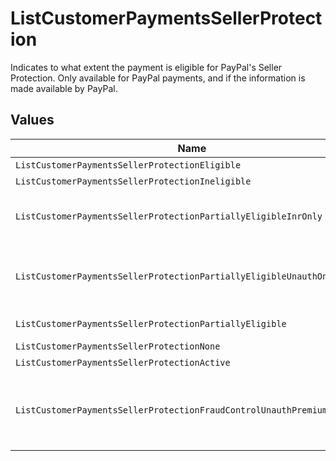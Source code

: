 # ListCustomerPaymentsSellerProtection

Indicates to what extent the payment is eligible for PayPal's Seller Protection. Only available for PayPal
payments, and if the information is made available by PayPal.


## Values

| Name                                                                    | Value                                                                   |
| ----------------------------------------------------------------------- | ----------------------------------------------------------------------- |
| `ListCustomerPaymentsSellerProtectionEligible`                          | Eligible                                                                |
| `ListCustomerPaymentsSellerProtectionIneligible`                        | Ineligible                                                              |
| `ListCustomerPaymentsSellerProtectionPartiallyEligibleInrOnly`          | Partially Eligible - INR Only                                           |
| `ListCustomerPaymentsSellerProtectionPartiallyEligibleUnauthOnly`       | Partially Eligible - Unauth Only                                        |
| `ListCustomerPaymentsSellerProtectionPartiallyEligible`                 | Partially Eligible                                                      |
| `ListCustomerPaymentsSellerProtectionNone`                              | None                                                                    |
| `ListCustomerPaymentsSellerProtectionActive`                            | Active                                                                  |
| `ListCustomerPaymentsSellerProtectionFraudControlUnauthPremiumEligible` | Fraud Control - Unauth Premium Eligible                                 |